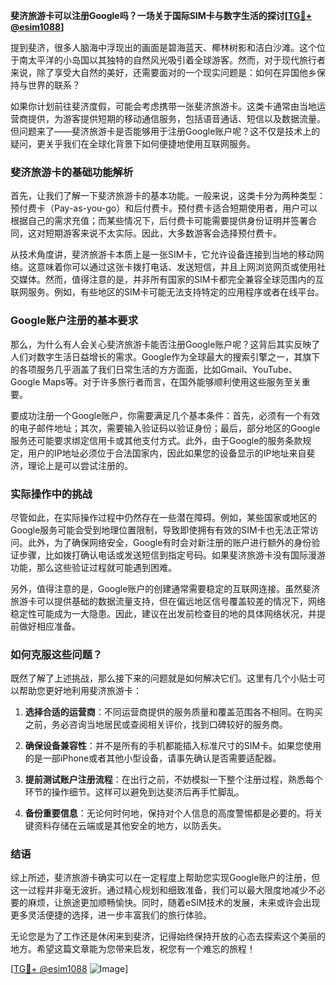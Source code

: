 **斐济旅游卡可以注册Google吗？一场关于国际SIM卡与数字生活的探讨[[TG💪+ @esim1088](https://t.me/s/esim1088)]**

提到斐济，很多人脑海中浮现出的画面是碧海蓝天、椰林树影和洁白沙滩。这个位于南太平洋的小岛国以其独特的自然风光吸引着全球游客。然而，对于现代旅行者来说，除了享受大自然的美好，还需要面对的一个现实问题是：如何在异国他乡保持与世界的联系？

如果你计划前往斐济度假，可能会考虑携带一张斐济旅游卡。这类卡通常由当地运营商提供，为游客提供短期的移动通信服务，包括语音通话、短信以及数据流量。但问题来了——斐济旅游卡是否能够用于注册Google账户呢？这不仅是技术上的疑问，更关乎我们在全球化背景下如何便捷地使用互联网服务。

### 斐济旅游卡的基础功能解析

首先，让我们了解一下斐济旅游卡的基本功能。一般来说，这类卡分为两种类型：预付费卡（Pay-as-you-go）和后付费卡。预付费卡适合短期使用者，用户可以根据自己的需求充值；而某些情况下，后付费卡可能需要提供身份证明并签署合同，这对短期游客来说不太实际。因此，大多数游客会选择预付费卡。

从技术角度讲，斐济旅游卡本质上是一张SIM卡，它允许设备连接到当地的移动网络。这意味着你可以通过这张卡拨打电话、发送短信，并且上网浏览网页或使用社交媒体。然而，值得注意的是，并非所有国家的SIM卡都完全兼容全球范围内的互联网服务。例如，有些地区的SIM卡可能无法支持特定的应用程序或者在线平台。

### Google账户注册的基本要求

那么，为什么有人会关心斐济旅游卡能否注册Google账户呢？这背后其实反映了人们对数字生活日益增长的需求。Google作为全球最大的搜索引擎之一，其旗下的各项服务几乎涵盖了我们日常生活的方方面面，比如Gmail、YouTube、Google Maps等。对于许多旅行者而言，在国外能够顺利使用这些服务至关重要。

要成功注册一个Google账户，你需要满足几个基本条件：首先，必须有一个有效的电子邮件地址；其次，需要输入验证码以验证身份；最后，部分地区的Google服务还可能要求绑定信用卡或其他支付方式。此外，由于Google的服务条款规定，用户的IP地址必须位于合法国家内，因此如果您的设备显示的IP地址来自斐济，理论上是可以尝试注册的。

### 实际操作中的挑战

尽管如此，在实际操作过程中仍然存在一些潜在障碍。例如，某些国家或地区的Google服务可能会受到地理位置限制，导致即使拥有有效的SIM卡也无法正常访问。此外，为了确保网络安全，Google有时会对新注册的账户进行额外的身份验证步骤，比如拨打确认电话或发送短信到指定号码。如果斐济旅游卡没有国际漫游功能，那么这些验证过程就可能遇到困难。

另外，值得注意的是，Google账户的创建通常需要稳定的互联网连接。虽然斐济旅游卡可以提供基础的数据流量支持，但在偏远地区信号覆盖较差的情况下，网络稳定性可能成为一大隐患。因此，建议在出发前检查目的地的具体网络状况，并提前做好相应准备。

### 如何克服这些问题？

既然了解了上述挑战，那么接下来的问题就是如何解决它们。这里有几个小贴士可以帮助您更好地利用斐济旅游卡：

1. **选择合适的运营商**：不同运营商提供的服务质量和覆盖范围各不相同。在购买之前，务必咨询当地居民或查阅相关评价，找到口碑较好的服务商。
   
2. **确保设备兼容性**：并不是所有的手机都能插入标准尺寸的SIM卡。如果您使用的是一部iPhone或者其他小型设备，请事先确认是否需要适配器。
   
3. **提前测试账户注册流程**：在出行之前，不妨模拟一下整个注册过程，熟悉每个环节的操作细节。这样可以避免到达斐济后再手忙脚乱。
   
4. **备份重要信息**：无论何时何地，保持对个人信息的高度警惕都是必要的。将关键资料存储在云端或是其他安全的地方，以防丢失。

### 结语

综上所述，斐济旅游卡确实可以在一定程度上帮助您实现Google账户的注册，但这一过程并非毫无波折。通过精心规划和细致准备，我们可以最大限度地减少不必要的麻烦，让旅途更加顺畅愉快。同时，随着eSIM技术的发展，未来或许会出现更多灵活便捷的选择，进一步丰富我们的旅行体验。

无论您是为了工作还是休闲来到斐济，记得始终保持开放的心态去探索这个美丽的地方。希望这篇文章能为您带来启发，祝您有一个难忘的旅程！

[[TG💪+ @esim1088](https://t.me/s/esim1088) ![Image](https://i.postimg.cc/4NQfJmqS/Snipaste-2025-05-13-00-14-12.png)]